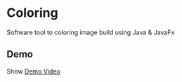 # Coloring
Software tool to coloring image build using Java & JavaFx

## Demo 
Show [Demo Video](https://drive.google.com/file/d/15PFufY18NaaLPdWO_uN6ipb7nZW5Sisp/view?usp=sharing)


